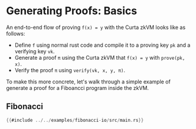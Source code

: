 # Generating Proofs: Basics

An end-to-end flow of proving `f(x) = y` with the Curta zkVM looks like as follows:

- Define `f` using normal rust code and compile it to a proving key `pk` and a verifying key `vk`.
- Generate a proof `π` using the Curta zkVM that `f(x) = y` with `prove(pk, x)`.
- Verify the proof `π` using `verify(vk, x, y, π)`.

To make this more concrete, let's walk through a simple example of generate a proof for a Fiboancci program inside the zkVM.

## Fibonacci

```rust
{{#include ../../examples/fibonacci-io/src/main.rs}}
```